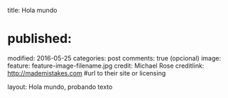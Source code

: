 title: Hola mundo
# published: 
modified: 2016-05-25
categories: post
comments: true (opcional)
image:
  feature: feature-image-filename.jpg
  credit: Michael Rose
  creditlink: http://mademistakes.com #url to their site or licensing
  
layout: Hola mundo, probando texto